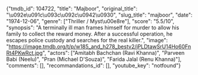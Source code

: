 {"tmdb_id": 104722, "title": "Majboor", "original_title": "\u092e\u091c\u093c\u092c\u0942\u0930", "slug_title": "majboor", "date": "1974-12-06", "genre": ["Thriller / Myst\u00e8re"], "score": "5.5/10", "synopsis": "A terminally ill man frames himself for murder to allow his family to collect the reward money. After a successful operation, he escapes police custody and searches for the real killer.", "image": "https://image.tmdb.org/t/p/w185_and_h278_bestv2/jPLDtawSrU14Ho60FnRt4PKwRct.jpg", "actors": ["Amitabh Bachchan (Ravi Khanna)", "Parveen Babi (Neelu)", "Pran (Michael D'Souza)", "Farida Jalal (Renu Khanna)"], "comments": [], "recommandations_id": [], "youtube_key": "notfound"}